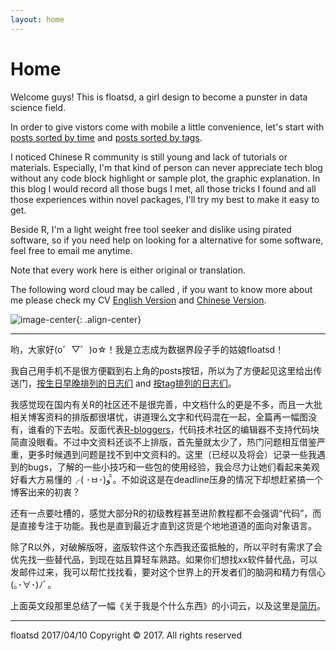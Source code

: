 ```yaml
---
layout: home
---
```

# Home

Welcome guys! This is floatsd, a girl design to become a punster in data science field.

In order to give vistors come with mobile a little convenience, let's start with [posts sorted by time](https://floatsdsds.github.io/tags) and [posts sorted by tags](https://floatsdsds.github.io/tags).

I noticed Chinese R community is still young and lack of tutorials or materials. Especially, I'm that kind of person can never appreciate tech blog without any code block highlight or sample plot, the graphic explanation. In this blog I would record all those bugs I met, all those tricks I found and all those experiences within novel packages, I'll try my best to make it easy to get.

Beside R, I'm a light weight free tool seeker and dislike using pirated software, so if you need help on looking for a alternative for some software, feel free to email me anytime.

Note that every work here is either original or translation.

The following word cloud may be called <what is me-Ver. floatsd>, if you want to know more about me please check my CV [English Version](www.google.com) and [Chinese Version](www.google.com).

![image-center](/images/WC6.jpg){: .align-center}

-----

哟，大家好(o゜▽゜)o☆！我是立志成为数据界段子手的姑娘floatsd！

我自己用手机不是很方便戳到右上角的posts按钮，所以为了方便起见这里给出传送门，[按生日早晚排列的日志们](https://floatsdsds.github.io/tags) and [按tag排列的日志们](https://floatsdsds.github.io/tags)。

我感觉现在国内有关R的社区还不是很完善，中文档什么的更是不多，而且一大批相关博客资料的排版都很堪忧，讲道理么文字和代码混在一起，全篇再一幅图没有，谁看的下去啦。反面代表[R-bloggers](https://www.r-bloggers.com/)，代码技术社区的编辑器不支持代码块简直没眼看。不过中文资料还谈不上排版，首先量就太少了，热门问题相互借鉴严重，更多时候遇到问题是找不到中文资料的。这里（已经以及将会）记录一些我遇到的bugs，了解的一些小技巧和一些包的使用经验，我会尽力让她们看起来美观好看大方易懂的╭( ･ㅂ･)و ̑̑。不如说这是在deadline压身的情况下却想赶紧搞一个博客出来的初衷？

还有一点要吐槽的，感觉大部分R的初级教程甚至进阶教程都不会强调“代码”，而是直接专注于功能。我也是直到最近才直到这货是个地地道道的面向对象语言。

除了R以外，对破解版呀，盗版软件这个东西我还蛮抵触的，所以平时有需求了会优先找一些替代品，到现在姑且算轻车熟路。如果你们想找xx软件替代品，可以发邮件过来，我可以帮忙找找看，要对这个世界上的开发者们的脑洞和精力有信心(｡･∀･)ﾉﾞ。

上面英文段那里总结了一幅《关于我是个什么东西》的小词云，以及这里是[简历](www.google.com)。

-----

floatsd
2017/04/10
Copyright © 2017. All rights reserved
